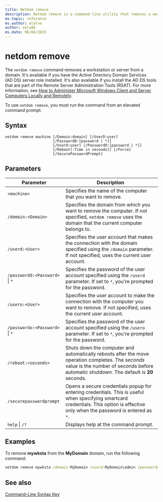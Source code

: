 ```yaml
---
title: Netdom remove
description: Netdom remove is a command-line utility that removes a workstation or server from a domain in Windows Server.
ms.topic: reference
ms.author: alalve
author: xelu86
ms.date: 06/04/2025
---
```


# netdom remove

The `netdom remove` command removes a workstation or server from a domain. It's available if you have the Active Directory Domain Services (AD DS) server role installed. It's also available if you install the AD DS tools that are part of the Remote Server Administration Tools (RSAT). For more information, see [How to Administer Microsoft Windows Client and Server Computers Locally and Remotely](/previous-versions/windows/it-pro/windows-server-2008-R2-and-2008/ee649281(v=ws.10)).

To use `netdom remove`, you must run the command from an elevated command prompt.

## Syntax

```
netdom remove machine [/Domain:domain] [/UserD:user]
                      [/PasswordD:[password | *]]
                      [/UserO:user] [/PasswordO:[password | *]]
                      [/Reboot[:Time in seconds]] [/Force]
                      [/SecurePasswordPrompt]
```

## Parameters

|Parameter|Description|
|---|---|
|`<machine>`|Specifies the name of the computer that you want to remove.|
|`/domain:<Domain>`|Specifies the domain from which you want to remove the computer. If not specified, `netdom remove` uses the domain that the current computer belongs to.|
|`/userd:<User>`|Specifies the user account that makes the connection with the domain specified using the `/domain` parameter. If not specified, uses the current user account.|
|`/passwordd:<Password>` \| `*`|Specifies the password of the user account specified using the `/userd` parameter. If set to `*`, you're prompted for the password.|
|`/usero:<User>`|Specifies the user account to make the connection with the computer you want to remove. If not specified, uses the current user account.|
|`/passwordo:<Password>` \| `*`|Specifies the password of the user account specified using the `/usero` parameter. If set to `*`, you're prompted for the password.|
|`/reboot:<seconds>`| Shuts down the computer and automatically reboots after the move operation completes. The *seconds* value is the number of seconds before automatic shutdown. The default is **20** seconds.|
|`/securepasswordprompt`|Opens a secure credentials popup for entering credentials. This is useful when specifying smartcard credentials. This option is effective only when the password is entered as `*`.|
|`help` \| `/?`|Displays help at the command prompt.|

## Examples

To remove **mywksta** from the **MyDomain** domain, run the following command:

```cmd
netdom remove mywksta /domain:MyDomain /userd:MyDomain\admin /passwordd:*
```

## See also

[Command-Line Syntax Key](command-line-syntax-key.md)
